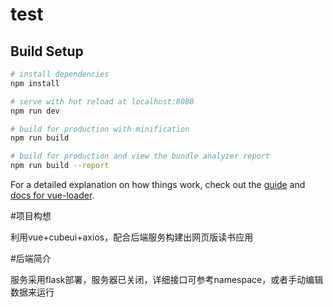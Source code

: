 # test

## Build Setup

``` bash
# install dependencies
npm install

# serve with hot reload at localhost:8080
npm run dev

# build for production with minification
npm run build

# build for production and view the bundle analyzer report
npm run build --report
```

For a detailed explanation on how things work, check out the [guide](http://vuejs-templates.github.io/webpack/) and [docs for vue-loader](http://vuejs.github.io/vue-loader).


#项目构想

利用vue+cubeui+axios，配合后端服务构建出网页版读书应用

#后端简介

服务采用flask部署，服务器已关闭，详细接口可参考namespace，或者手动编辑数据来运行

